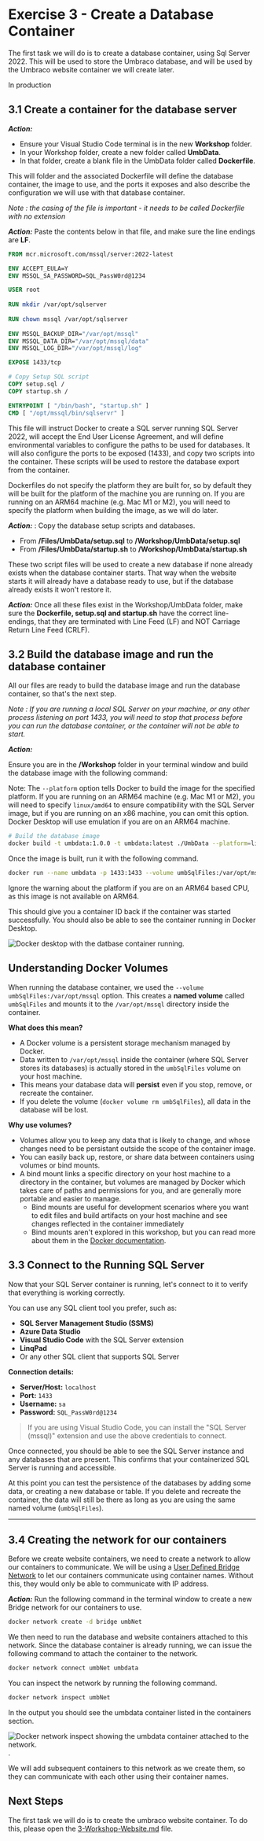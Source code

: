 # Exercise 3 - Create a Database Container

The first task we will do is to create a database container, using Sql Server 2022. This will be used to store the Umbraco database, and will be used by the Umbraco website container we will create later. 

In production 


## 3.1 Create a container for the database server

***Action:*** 
- Ensure your Visual Studio Code terminal is in the new **Workshop** folder.
- In your Workshop folder, create a new folder called **UmbData**. 
- In that folder, create a blank file in the UmbData folder called **Dockerfile**. 

This will folder and the associated Dockerfile will define the database container, the image to use, and the ports it exposes and also describe the configuration we will use with that database container. 

*Note : the casing of the file is important - it needs to be called Dockerfile with no extension*

***Action:*** Paste the contents below in that file, and make sure the line endings are **LF**.

```dockerfile
FROM mcr.microsoft.com/mssql/server:2022-latest

ENV ACCEPT_EULA=Y
ENV MSSQL_SA_PASSWORD=SQL_PassW0rd@1234

USER root
 
RUN mkdir /var/opt/sqlserver
 
RUN chown mssql /var/opt/sqlserver
 
ENV MSSQL_BACKUP_DIR="/var/opt/mssql"
ENV MSSQL_DATA_DIR="/var/opt/mssql/data"
ENV MSSQL_LOG_DIR="/var/opt/mssql/log"

EXPOSE 1433/tcp

# Copy Setup SQL script
COPY setup.sql /
COPY startup.sh /

ENTRYPOINT [ "/bin/bash", "startup.sh" ]
CMD [ "/opt/mssql/bin/sqlservr" ]
```


This file will instruct Docker to create a SQL server running SQL Server 2022, will accept the End User License Agreement, and will define environmental variables to configure the paths to be used for databases. It will also configure the ports to be exposed (1433), and copy two scripts into the container. These scripts will be used to restore the database export from the container. 

Dockerfiles do not specify the platform they are built for, so by default they will be built for the platform of the machine you are running on. If you are running on an ARM64 machine (e.g. Mac M1 or M2), you will need to specify the platform when building the image, as we will do later.

***Action:*** : Copy the database setup scripts and databases.

- From **/Files/UmbData/setup.sql** to **/Workshop/UmbData/setup.sql**
- From **/Files/UmbData/startup.sh** to **/Workshop/UmbData/startup.sh**

These two script files will be used to create a new database if none already exists when the database container starts. That way when the website starts it will already have a database ready to use, but if the database already exists it won't restore it.

***Action:*** Once all these files exist in the Workshop/UmbData folder, make sure the **Dockerfile, setup.sql and startup.sh** have the correct line-endings, that they are terminated with Line Feed (LF) and NOT Carriage Return Line Feed (CRLF).

## 3.2 Build the database image and run the database container

All our files are ready to build the database image and run the database container, so that's the next step.

*Note : If you are running a local SQL Server on your machine, or any other process listening on port 1433, you will need to stop that process before you can run the database container, or the container will not be able to start.*

***Action:*** 

Ensure you are in the **/Workshop** folder in your terminal window and build the database image with the following command:

Note: The `--platform` option tells Docker to build the image for the specified platform. If you are running on an ARM64 machine (e.g. Mac M1 or M2), you will need to specify `linux/amd64` to ensure compatibility with the SQL Server image, but if you are running on an x86 machine, you can omit this option. Docker Desktop will use emulation if you are on an ARM64 machine.

```bash
# Build the database image
docker build -t umbdata:1.0.0 -t umbdata:latest ./UmbData --platform=linux/amd64
```

Once the image is built, run it with the following command.

```bash
docker run --name umbdata -p 1433:1433 --volume umbSqlFiles:/var/opt/mssql --platform=linux/amd64 -d umbdata:latest
```

Ignore the warning about the platform if you are on an ARM64 based CPU, as this image is not available on ARM64.

This should give you a container ID back if the container was started successfully. You should also be able to see the container running in Docker Desktop.

![Docker desktop with the datbase container running.](media/1_1_database-container.png)



## Understanding Docker Volumes

When running the database container, we used the `--volume umbSqlFiles:/var/opt/mssql` option. This creates a **named volume** called `umbSqlFiles` and mounts it to the `/var/opt/mssql` directory inside the container.

**What does this mean?**

- A Docker volume is a persistent storage mechanism managed by Docker.
- Data written to `/var/opt/mssql` inside the container (where SQL Server stores its databases) is actually stored in the `umbSqlFiles` volume on your host machine.
- This means your database data will **persist** even if you stop, remove, or recreate the container.
- If you delete the volume (`docker volume rm umbSqlFiles`), all data in the database will be lost.

**Why use volumes?**

- Volumes allow you to keep any data that is likely to change, and whose changes need to be persistant outside the scope of the container image.
- You can easily back up, restore, or share data between containers using volumes or bind mounts.
- A bind mount links a specific directory on your host machine to a directory in the container, but volumes are managed by Docker which takes care of paths and permissions for you, and are generally more portable and easier to manage.
    - Bind mounts are useful for development scenarios where you want to edit files and build artifacts on your host machine and see changes reflected in the container immediately
    - Bind mounts aren't explored in this workshop, but you can read more about them in the [Docker documentation](https://docs.docker.com/engine/storage/bind-mounts/).

## 3.3 Connect to the Running SQL Server

Now that your SQL Server container is running, let's connect to it to verify that everything is working correctly.

You can use any SQL client tool you prefer, such as:

- **SQL Server Management Studio (SSMS)**
- **Azure Data Studio**
- **Visual Studio Code** with the SQL Server extension
- **LinqPad**
- Or any other SQL client that supports SQL Server

**Connection details:**
- **Server/Host:** `localhost`
- **Port:** `1433`
- **Username:** `sa`
- **Password:** `SQL_PassW0rd@1234`

> If you are using Visual Studio Code, you can install the "SQL Server (mssql)" extension and use the above credentials to connect.

Once connected, you should be able to see the SQL Server instance and any databases that are present. This confirms that your containerized SQL Server is running and accessible.

At this point you can test the persistence of the databases by adding some data, or creating a new database or table. If you delete and recreate the container, the data will still be there as long as you are using the same named volume (`umbSqlFiles`).

---

## 3.4 Creating the network for our containers

Before we create website containers, we need to create a network to allow our containers to communicate. We will be using a [User Defined Bridge Network](https://docs.docker.com/network/bridge/) to let our containers communicate using container names. Without this, they would only be able to communicate with IP address.

***Action:*** Run the following command in the terminal window to create a new Bridge network for our containers to use.

```bash
docker network create -d bridge umbNet    
```

We then need to run the database and website containers attached to this network. Since the database container is already running, we can issue the following command to attach the container to the network.

```bash
docker network connect umbNet umbdata
```

You can inspect the network by running the following command.

```bash
docker network inspect umbNet
```

In the output you should see the umbdata container listed in the containers section.

![Docker network inspect showing the umbdata container attached to the network.](media/docker-network.png).

We will add subsequent containers to this network as we create them, so they can communicate with each other using their container names.

## Next Steps

The first task we will do is to create the umbraco website container. To do this, please open the [3-Workshop-Website.md](/3-Workshop-Website.md) file.


